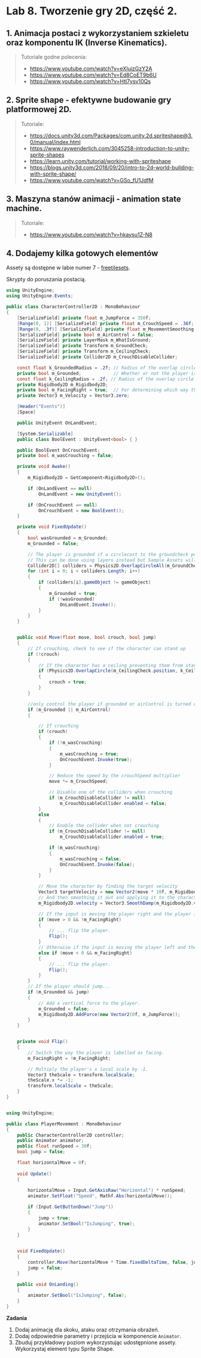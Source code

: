 
# Lab 8. Tworzenie gry 2D, część 2. 


## 1. Animacja postaci z wykorzystaniem szkieletu oraz komponentu IK (Inverse Kinematics).

> Tutoriale godne polecenia:
> * https://www.youtube.com/watch?v=eXIuizGzY2A
> * https://www.youtube.com/watch?v=Ed8CoET9b6U
> * https://www.youtube.com/watch?v=Htl7ysv10Qs

## 2. Sprite shape - efektywne budowanie gry platformowej 2D.

> Tutoriale:
> * https://docs.unity3d.com/Packages/com.unity.2d.spriteshape@3.0/manual/index.html
> * https://www.raywenderlich.com/3045258-introduction-to-unity-sprite-shapes
> * https://learn.unity.com/tutorial/working-with-spriteshape
> * https://blogs.unity3d.com/2018/09/20/intro-to-2d-world-building-with-sprite-shape/
> * https://www.youtube.com/watch?v=GSo_fU1JdfM


## 3. Maszyna stanów animacji - animation state machine.

> Tutoriale:
> * https://www.youtube.com/watch?v=hkaysu1Z-N8


## 4. Dodajemy kilka gotowych elementów

Assety są dostępne w labie numer 7 - [freetilesets](../lab_07/assets/freetileset.zip).

Skrypty do poruszania postacią.

```csharp
using UnityEngine;
using UnityEngine.Events;

public class CharacterController2D : MonoBehaviour
{
	[SerializeField] private float m_JumpForce = 350f;                          // Amount of force added when the player jumps.
	[Range(0, 1)] [SerializeField] private float m_CrouchSpeed = .36f;          // Amount of maxSpeed applied to crouching movement. 1 = 100%
	[Range(0, .3f)] [SerializeField] private float m_MovementSmoothing = .05f;  // How much to smooth out the movement
	[SerializeField] private bool m_AirControl = false;                         // Whether or not a player can steer while jumping;
	[SerializeField] private LayerMask m_WhatIsGround;                          // A mask determining what is ground to the character
	[SerializeField] private Transform m_GroundCheck;                           // A position marking where to check if the player is grounded.
	[SerializeField] private Transform m_CeilingCheck;                          // A position marking where to check for ceilings
	[SerializeField] private Collider2D m_CrouchDisableCollider;                // A collider that will be disabled when crouching

	const float k_GroundedRadius = .2f; // Radius of the overlap circle to determine if grounded
	private bool m_Grounded;            // Whether or not the player is grounded.
	const float k_CeilingRadius = .2f; // Radius of the overlap circle to determine if the player can stand up
	private Rigidbody2D m_Rigidbody2D;
	private bool m_FacingRight = true;  // For determining which way the player is currently facing.
	private Vector3 m_Velocity = Vector3.zero;

	[Header("Events")]
	[Space]

	public UnityEvent OnLandEvent;

	[System.Serializable]
	public class BoolEvent : UnityEvent<bool> { }

	public BoolEvent OnCrouchEvent;
	private bool m_wasCrouching = false;

	private void Awake()
	{
		m_Rigidbody2D = GetComponent<Rigidbody2D>();

		if (OnLandEvent == null)
			OnLandEvent = new UnityEvent();

		if (OnCrouchEvent == null)
			OnCrouchEvent = new BoolEvent();
	}

	private void FixedUpdate()
	{
		bool wasGrounded = m_Grounded;
		m_Grounded = false;

		// The player is grounded if a circlecast to the groundcheck position hits anything designated as ground
		// This can be done using layers instead but Sample Assets will not overwrite your project settings.
		Collider2D[] colliders = Physics2D.OverlapCircleAll(m_GroundCheck.position, k_GroundedRadius, m_WhatIsGround);
		for (int i = 0; i < colliders.Length; i++)
		{
			if (colliders[i].gameObject != gameObject)
			{
				m_Grounded = true;
				if (!wasGrounded)
					OnLandEvent.Invoke();
			}
		}
	}


	public void Move(float move, bool crouch, bool jump)
	{
		// If crouching, check to see if the character can stand up
		if (!crouch)
		{
			// If the character has a ceiling preventing them from standing up, keep them crouching
			if (Physics2D.OverlapCircle(m_CeilingCheck.position, k_CeilingRadius, m_WhatIsGround))
			{
				crouch = true;
			}
		}

		//only control the player if grounded or airControl is turned on
		if (m_Grounded || m_AirControl)
		{

			// If crouching
			if (crouch)
			{
				if (!m_wasCrouching)
				{
					m_wasCrouching = true;
					OnCrouchEvent.Invoke(true);
				}

				// Reduce the speed by the crouchSpeed multiplier
				move *= m_CrouchSpeed;

				// Disable one of the colliders when crouching
				if (m_CrouchDisableCollider != null)
					m_CrouchDisableCollider.enabled = false;
			}
			else
			{
				// Enable the collider when not crouching
				if (m_CrouchDisableCollider != null)
					m_CrouchDisableCollider.enabled = true;

				if (m_wasCrouching)
				{
					m_wasCrouching = false;
					OnCrouchEvent.Invoke(false);
				}
			}

			// Move the character by finding the target velocity
			Vector3 targetVelocity = new Vector2(move * 10f, m_Rigidbody2D.velocity.y);
			// And then smoothing it out and applying it to the character
			m_Rigidbody2D.velocity = Vector3.SmoothDamp(m_Rigidbody2D.velocity, targetVelocity, ref m_Velocity, m_MovementSmoothing);

			// If the input is moving the player right and the player is facing left...
			if (move > 0 && !m_FacingRight)
			{
				// ... flip the player.
				Flip();
			}
			// Otherwise if the input is moving the player left and the player is facing right...
			else if (move < 0 && m_FacingRight)
			{
				// ... flip the player.
				Flip();
			}
		}
		// If the player should jump...
		if (m_Grounded && jump)
		{
			// Add a vertical force to the player.
			m_Grounded = false;
			m_Rigidbody2D.AddForce(new Vector2(0f, m_JumpForce));
		}
	}


	private void Flip()
	{
		// Switch the way the player is labelled as facing.
		m_FacingRight = !m_FacingRight;

		// Multiply the player's x local scale by -1.
		Vector3 theScale = transform.localScale;
		theScale.x *= -1;
		transform.localScale = theScale;
	}
}
```

```csharp

using UnityEngine;

public class PlayerMovement : MonoBehaviour
{
    public CharacterController2D controller;
    public Animator animator;
    public float runSpeed = 30f;
    bool jump = false;

    float horizontalMove = 0f;
   
    void Update()
    {
        
        horizontalMove = Input.GetAxisRaw("Horizontal") * runSpeed;
        animator.SetFloat("Speed", Mathf.Abs(horizontalMove));

        if (Input.GetButtonDown("Jump"))
        {
            jump = true;
            animator.SetBool("IsJumping", true);
        }
    }

    
    void FixedUpdate()
    {
        controller.Move(horizontalMove * Time.fixedDeltaTime, false, jump);
        jump = false;
    }

    public void OnLanding()
    {
        animator.SetBool("IsJumping", false);
    }
}

```

**Zadania**

1. Dodaj animację dla skoku, ataku oraz otrzymania obrażeń.
2. Dodaj odpowiednie parametry i przejścia w komponencie `Animator`.
3. Zbuduj przykładowy poziom wykorzystując udostępnione assety. Wykorzystaj element typu Sprite Shape.